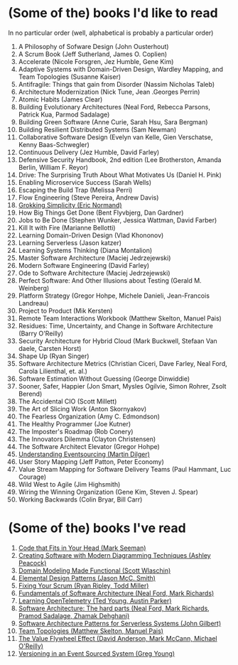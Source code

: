 # (Some of the) books I'd like to read

In no particular order (well, alphabetical is
probably a particular order)

1. A Philosophy of Sofware Design (John Ousterhout)
1. A Scrum Book (Jeff Sutherland, James O. Coplien)
1. Accelerate (Nicole Forsgren, Jez Humble, Gene Kim)
1. Adaptive Systems with Domain-Driven Design, Wardley Mapping, and Team Topologies (Susanne Kaiser)
1. Antifragile: Things that gain from Disorder (Nassim Nicholas Taleb)
1. Architecture Modernization (Nick Tune, Jean .Georges Perrin)
1. Atomic Habits (James Clear)
1. Building Evolutionary Architectures (Neal Ford, Rebecca Parsons, Patrick Kua, Parmod Sadalage)
1. Building Green Software (Anne Curie, Sarah Hsu, Sara Bergman)
1. Building Resilient Distributed Systems (Sam Newman)
1. Collaborative Software Design (Evelyn van Kelle, Gien Verschatse, Kenny Baas-Schwegler)
1. Continuous Delivery (Jez Humble, David Farley)
1. Defensive Security Handbook, 2nd edition (Lee Brotherston, Amanda Berlin, William F. Reyor)
1. Drive: The Surprising Truth About What Motivates Us (Daniel H. Pink)
1. Enabling Microservice Success (Sarah Wells)
1. Escaping the Build Trap (Melissa Perri)
1. Flow Engineering (Steve Pereira, Andrew Davis)
1. [Grokking Simplicity (Eric Normand)](https://learning.oreilly.com/library/view/grokking-simplicity/9781617296208/)
1. How Big Things Get Done (Bent Flyvbjerg, Dan Gardner)
1. Jobs to Be Done (Stephen Wunker, Jessica Wattman, David Farber)
1. Kill It with Fire (Marianne Bellotti)
1. Learning Domain-Driven Design (Vlad Khononov)
1. Learning Serverless (Jason katzer)
1. Learning Systems Thinking (Diana Montalion)
1. Master Software Architecture (Maciej Jedrzejewski)
1. Modern Software Engineering (David Farley)
1. Ode to Software Architecture (Maciej Jedrzejewski)
1. Perfect Software: And Other Illusions about Testing (Gerald M. Weinberg)
1. Platform Strategy (Gregor Hohpe, Michele Danieli, Jean-Francois Landreau)
1. Project to Product (Mik Kersten)
1. Remote Team Interactions Workbook (Matthew Skelton, Manuel Pais)
1. Residues: Time, Uncertainty, and Change in Software Architecture (Barry O'Reilly)
1. Security Architecture for Hybrid Cloud (Mark Buckwell, Stefaan Van daele, Carsten Horst)
1. Shape Up (Ryan Singer)
1. Software Architecture Metrics (Christian Ciceri, Dave Farley, Neal Ford, Carola Lilienthal, et. al.)
1. Software Estimation Without Guessing (George Dinwiddie)
1. Sooner, Safer, Happier (Jon Smart, Mysles Ogilvie, Simon Rohrer, Zsolt Berend)
1. The Accidental CIO (Scott Millett)
1. The Art of Slicing Work (Anton Skornyakov)
1. The Fearless Organization (Amy C. Edmondson)
1. The Healthy Programmer (Joe Kutner)
1. The Imposter's Roadmap (Rob Conery)
1. The Innovators Dilemma (Clayton Christensen)
1. The Software Architect Elevator (Gregor Hohpe)
1. [Understanding Eventsourcing (Martin Dilger)](https://leanpub.com/eventmodeling-and-eventsourcing)
1. User Story Mapping (Jeff Patton, Peter Economy)
1. Value Stream Mapping for Software Delivery Teams (Paul Hammant, Luc Courage)
1. Wild West to Agile (Jim Highsmith)
1. Wiring the Winning Organization (Gene Kim, Steven J. Spear)
1. Working Backwards (Colin Bryar, Bill Carr)

# (Some of the) books I've read

1. [Code that Fits in Your Head (Mark Seeman)](/blogs/code-that-fits-in-your-head)
1. [Creating Software with Modern Diagramming Techniques (Ashley Peacock)](/blogs/creating-software-with-modern-diagramming-techniques)
1. [Domain Modeling Made Functional (Scott Wlaschin)](https://www.goodreads.com/review/edit/34921689)
1. [Elemental Design Patterns (Jason McC. Smith)](/blogs/elemental-design-patterns)
1. [Fixing Your Scrum (Ryan Ripley, Todd Miller)](/blogs/fixing-your-scrum)
1. [Fundamentals of Software Architecture (Neal Ford, Mark Richards)](/blogs/fundamentals-of-software-architecture)
1. [Learning OpenTelemetry (Ted Young, Austin Parker)](/blogs/learning-opentelemetry)
1. [Software Architecture: The hard parts (Neal Ford, Mark Richards, Pramod Sadalage, Zhamak Dehghani)](/blogs/software-architecture-the-hard-parts)
1. [Software Architecture Patterns for Serverless Systems (John Gilbert)](/blogs/software-architecture-patterns-for-serverless-systems)
1. [Team Topologies (Matthew Skelton, Manuel Pais)](/blogs/team-topologies)
1. [The Value Flywheel Effect (David Anderson, Mark McCann, Michael O'Reilly)](/blogs/the-value-flywheel-effect)
1. [Versioning in an Event Sourced System (Greg Young)](/blogs/versioning-in-an-event-sourced-system)
